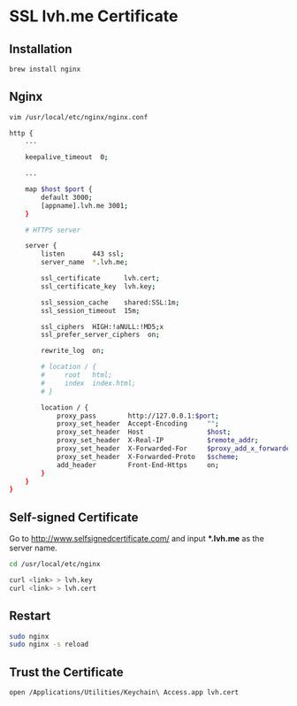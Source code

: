 # SSL lvh.me Certificate

## Installation

```sh
brew install nginx
```

## Nginx

```sh
vim /usr/local/etc/nginx/nginx.conf

http {
    ...

    keepalive_timeout  0;

    ...

    map $host $port {
        default 3000;
        [appname].lvh.me 3001;
    }

    # HTTPS server

    server {
        listen       443 ssl;
        server_name  *.lvh.me;

        ssl_certificate      lvh.cert;
        ssl_certificate_key  lvh.key;

        ssl_session_cache    shared:SSL:1m;
        ssl_session_timeout  15m;

        ssl_ciphers  HIGH:!aNULL:!MD5;x
        ssl_prefer_server_ciphers  on;

        rewrite_log  on;

        # location / {
        #     root   html;
        #     index  index.html;
        # }

        location / {
            proxy_pass        http://127.0.0.1:$port;
            proxy_set_header  Accept-Encoding     "";
            proxy_set_header  Host                $host;
            proxy_set_header  X-Real-IP           $remote_addr;
            proxy_set_header  X-Forwarded-For     $proxy_add_x_forwarded_for;
            proxy_set_header  X-Forwarded-Proto   $scheme;
            add_header        Front-End-Https     on;
        }
    }
}
```

## Self-signed Certificate

Go to http://www.selfsignedcertificate.com/ and input __*.lvh.me__ as the server name.

```sh
cd /usr/local/etc/nginx

curl <link> > lvh.key
curl <link> > lvh.cert
```

## Restart

```sh
sudo nginx
sudo nginx -s reload
```

## Trust the Certificate

```sh
open /Applications/Utilities/Keychain\ Access.app lvh.cert
```
